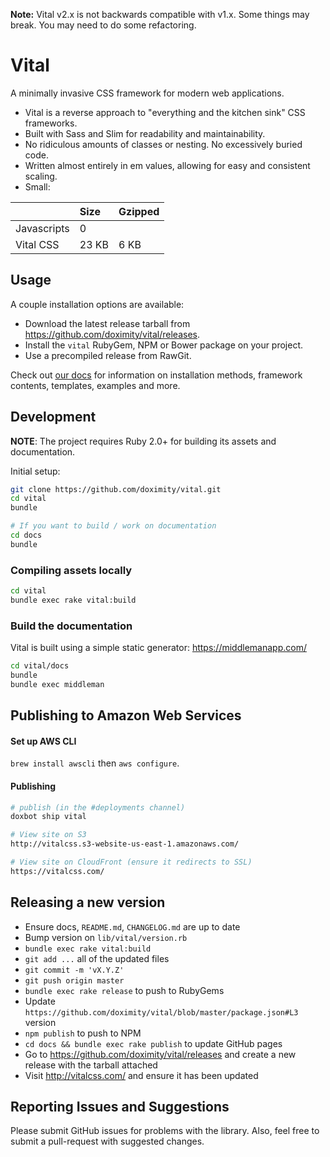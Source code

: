 **Note:** Vital v2.x is not backwards compatible with v1.x. Some things may break. You may need to do some refactoring.
# Vital

A minimally invasive CSS framework for modern web applications.

- Vital is a reverse approach to "everything and the kitchen sink" CSS frameworks.
- Built with Sass and Slim for readability and maintainability.
- No ridiculous amounts of classes or nesting. No excessively buried code.
- Written almost entirely in em values, allowing for easy and consistent scaling.
- Small:

|                | Size  | Gzipped |
|:---------------|:------|:--------|
| Javascripts    | 0     |         |
| Vital CSS      | 23 KB | 6 KB    |

## Usage

A couple installation options are available:

- Download the latest release tarball from https://github.com/doximity/vital/releases.
- Install the `vital` RubyGem, NPM or Bower package on your project.
- Use a precompiled release from RawGit.

Check out [our docs](http://vitalcss.com/get-started/) for information on installation methods, framework contents, templates, examples and more.

## Development

**NOTE**: The project requires Ruby 2.0+ for building its assets and documentation.

Initial setup:

```sh
git clone https://github.com/doximity/vital.git
cd vital
bundle

# If you want to build / work on documentation
cd docs
bundle
```

### Compiling assets locally

```sh
cd vital
bundle exec rake vital:build
```

### Build the documentation

Vital is built using a simple static generator: https://middlemanapp.com/

```sh
cd vital/docs
bundle
bundle exec middleman
```

## Publishing to Amazon Web Services

#### Set up AWS CLI

`brew install awscli` then `aws configure`.

#### Publishing

```sh
# publish (in the #deployments channel)
doxbot ship vital

# View site on S3
http://vitalcss.s3-website-us-east-1.amazonaws.com/

# View site on CloudFront (ensure it redirects to SSL)
https://vitalcss.com/
```

## Releasing a new version

- Ensure docs, `README.md`, `CHANGELOG.md` are up to date
- Bump version on `lib/vital/version.rb`
- `bundle exec rake vital:build`
- `git add ...` all of the updated files
- `git commit -m 'vX.Y.Z'`
- `git push origin master`
- `bundle exec rake release` to push to RubyGems
- Update `https://github.com/doximity/vital/blob/master/package.json#L3` version
- `npm publish` to push to NPM
- `cd docs && bundle exec rake publish` to update GitHub pages
- Go to https://github.com/doximity/vital/releases and create a new release with the tarball attached
- Visit http://vitalcss.com/ and ensure it has been updated

## Reporting Issues and Suggestions

Please submit GitHub issues for problems with the library. Also, feel free to submit a pull-request with suggested changes.
